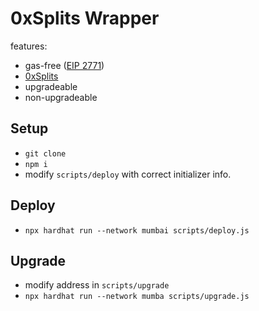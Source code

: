 # 0xSplits Wrapper

features:

- gas-free ([EIP 2771](https://eips.ethereum.org/EIPS/eip-2771))
- [0xSplits](https://github.com/0xSplits)
- upgradeable
- non-upgradeable

## Setup

- `git clone`
- `npm i`
- modify `scripts/deploy` with correct initializer info.

## Deploy

- `npx hardhat run --network mumbai scripts/deploy.js`

## Upgrade

- modify address in `scripts/upgrade`
- `npx hardhat run --network mumba scripts/upgrade.js`
